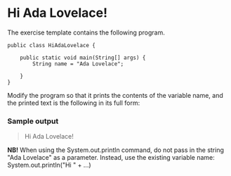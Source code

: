 # Hi Ada Lovelace!

The exercise template contains the following program.
```
public class HiAdaLovelace {

    public static void main(String[] args) {
        String name = "Ada Lovelace";

    }
}
```
Modify the program so that it prints the contents of the variable name, and the printed text is the following in its full form:
### Sample output

>Hi Ada Lovelace!

__NB!__ When using the System.out.println command, do not pass in the string "Ada Lovelace" as a parameter. Instead, 
use the existing variable name: System.out.println("Hi " + ...)